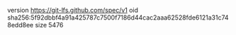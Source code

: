 version https://git-lfs.github.com/spec/v1
oid sha256:5f92dbbf4a91a425787c7500f7186d44cac2aaa62528fde6121a31c748edd8ee
size 5476
